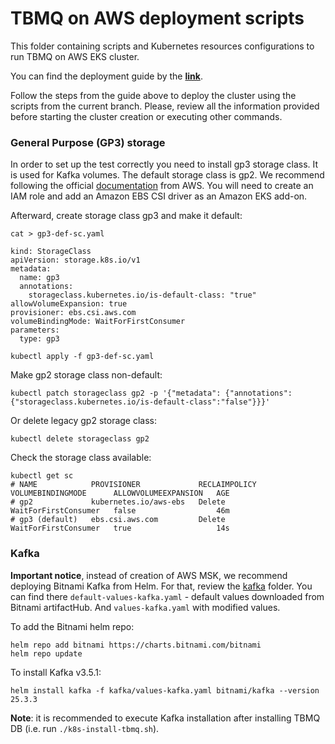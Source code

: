 # TBMQ on AWS deployment scripts

This folder containing scripts and Kubernetes resources configurations to run TBMQ on AWS EKS cluster.

You can find the deployment guide by the [**link**](https://thingsboard.io/docs/mqtt-broker/install/cluster/aws-cluster-setup/).

Follow the steps from the guide above to deploy the cluster using the scripts from the current branch. Please, review
all the information provided before starting the cluster creation or executing other commands.

### General Purpose (GP3) storage

In order to set up the test correctly you need to install gp3 storage class. It is used for Kafka volumes.
The default storage class is gp2. We recommend following the
official [documentation](https://docs.aws.amazon.com/eks/latest/userguide/ebs-csi.html) from AWS.
You will need to create an IAM role and add an Amazon EBS CSI driver as an Amazon EKS add-on.

Afterward, create storage class gp3 and make it default:

```
cat > gp3-def-sc.yaml
```

```
kind: StorageClass
apiVersion: storage.k8s.io/v1
metadata:
  name: gp3
  annotations:
    storageclass.kubernetes.io/is-default-class: "true"
allowVolumeExpansion: true
provisioner: ebs.csi.aws.com
volumeBindingMode: WaitForFirstConsumer
parameters:
  type: gp3
```

```
kubectl apply -f gp3-def-sc.yaml
```

Make gp2 storage class non-default:

```
kubectl patch storageclass gp2 -p '{"metadata": {"annotations":{"storageclass.kubernetes.io/is-default-class":"false"}}}'
```

Or delete legacy gp2 storage class:

```
kubectl delete storageclass gp2
```

Check the storage class available:

```
kubectl get sc
# NAME            PROVISIONER             RECLAIMPOLICY   VOLUMEBINDINGMODE      ALLOWVOLUMEEXPANSION   AGE
# gp2             kubernetes.io/aws-ebs   Delete          WaitForFirstConsumer   false                  46m
# gp3 (default)   ebs.csi.aws.com         Delete          WaitForFirstConsumer   true                   14s
```

### Kafka

**Important notice**, instead of creation of AWS MSK, we recommend deploying Bitnami Kafka from Helm.
For that, review the [kafka](/k8s/aws/kafka) folder.
You can find there `default-values-kafka.yaml` - default values downloaded from Bitnami artifactHub.
And `values-kafka.yaml` with modified values.

To add the Bitnami helm repo:

```
helm repo add bitnami https://charts.bitnami.com/bitnami
helm repo update
```

To install Kafka v3.5.1:

```
helm install kafka -f kafka/values-kafka.yaml bitnami/kafka --version 25.3.3
```

**Note**: it is recommended to execute Kafka installation after installing TBMQ DB (i.e. run `./k8s-install-tbmq.sh`).
